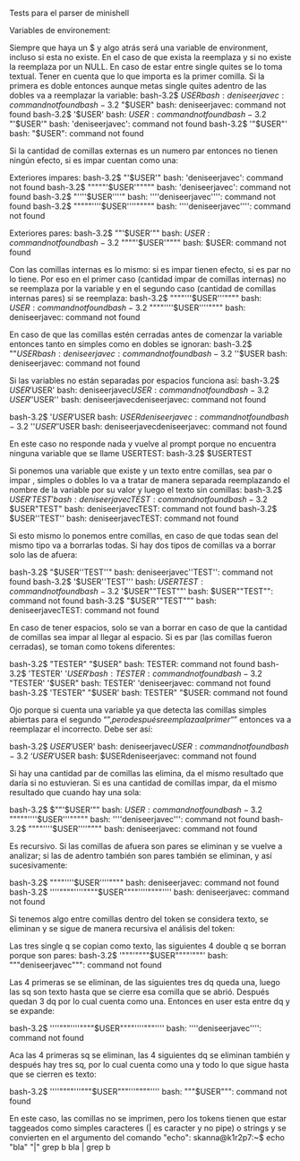Tests para el parser de minishell

Variables de environement:

Siempre que haya un $ y algo atrás será una variable de environment, incluso si esta no existe. En el caso de que exista la reemplaza y si no existe la reemplaza por un NULL. 
En caso de estar entre single quites se lo toma textual. Tener en cuenta que lo que importa es la primer comilla. Si la primera es doble entonces aunque metas single quites adentro de las dobles va a reemplazar la variable:
bash-3.2$ $USER
bash: deniseerjavec: command not found
bash-3.2$ "$USER"
bash: deniseerjavec: command not found
bash-3.2$ '$USER'
bash: $USER: command not found
bash-3.2$ "'$USER'"
bash: 'deniseerjavec': command not found
bash-3.2$ '"$USER"'
bash: "$USER": command not found

Si la cantidad de comillas externas es un numero par entonces no tienen ningún efecto, si es impar cuentan como una:

Exteriores impares:
bash-3.2$ "'$USER'"
bash: 'deniseerjavec': command not found
bash-3.2$ """""'$USER'"""""
bash: 'deniseerjavec': command not found
bash-3.2$ "''''$USER''''"
bash: ''''deniseerjavec'''': command not found
bash-3.2$ """""''''$USER''''"""""
bash: ''''deniseerjavec'''': command not found

Exteriores pares:
bash-3.2$ ""'$USER'""
bash: $USER: command not found
bash-3.2$ """"'$USER'""""
bash: $USER: command not found

Con las comillas internas es lo mismo: si es impar tienen efecto, si es par no lo tiene. Por eso en el primer caso (cantidad impar de comillas internas) no se reemplaza por la variable y en el segundo caso (cantidad de comillas internas pares) si se reemplaza:
bash-3.2$ """"'''$USER'''""""
bash: $USER: command not found
bash-3.2$ """"''''$USER''''""""
bash: deniseerjavec: command not found

En caso de que las comillas estén cerradas antes de comenzar la variable entonces tanto en simples como en dobles se ignoran:
bash-3.2$ ""$USER
bash: deniseerjavec: command not found
bash-3.2$ ''$USER
bash: deniseerjavec: command not found

Si las variables no están separadas por espacios funciona así:
bash-3.2$ $USER'$USER'
bash: deniseerjavec$USER: command not found
bash-3.2$ $USER''$USER''
bash: deniseerjavecdeniseerjavec: command not found

bash-3.2$ '$USER'$USER
bash: $USERdeniseerjavec: command not found
bash-3.2$ ''$USER''$USER
bash: deniseerjavecdeniseerjavec: command not found

En este caso no responde nada y vuelve al prompt porque no encuentra ninguna variable que se llame USERTEST:
bash-3.2$ $USERTEST

Si ponemos una variable que existe y un texto entre comillas, sea par o impar , simples o dobles lo va a tratar de manera separada reemplazando el nombre de la variable por su valor y luego el texto sin comillas:
bash-3.2$ $USER'TEST'
bash: deniseerjavecTEST: command not found
bash-3.2$ $USER"TEST"
bash: deniseerjavecTEST: command not found
bash-3.2$ $USER''TEST''
bash: deniseerjavecTEST: command not found

Si esto mismo lo ponemos entre comillas, en caso de que todas sean del mismo tipo va a borrarlas todas. Si hay dos tipos de comillas va a borrar solo las de afuera:

bash-3.2$ "$USER''TEST''"
bash: deniseerjavec''TEST'': command not found
bash-3.2$ '$USER''TEST'''
bash: $USERTEST: command not found
bash-3.2$ '$USER""TEST""'
bash: $USER""TEST"": command not found
bash-3.2$ "$USER""TEST"""
bash: deniseerjavecTEST: command not found

En caso de tener espacios, solo se van a borrar en caso de que la cantidad de comillas sea impar al llegar al espacio. Si es par (las comillas fueron cerradas), se toman como tokens diferentes:

bash-3.2$ "TESTER" "$USER"
bash: TESTER: command not found
bash-3.2$ 'TESTER' '$USER'
bash: TESTER: command not found
bash-3.2$ "TESTER' '$USER"
bash: TESTER' 'deniseerjavec: command not found
bash-3.2$ 'TESTER" "$USER'
bash: TESTER" "$USER: command not found

Ojo porque si cuenta una variable ya que detecta las comillas simples abiertas para el segundo “$”, pero después reemplaza al primer “$” entonces va a reemplazar el incorrecto. Debe ser así:

bash-3.2$ $USER'$USER'
bash: deniseerjavec$USER: command not found
bash-3.2$ ‘$USER'$USER
bash: $USERdeniseerjavec: command not found

Si hay una cantidad par de comillas las elimina, da el mismo resultado que daría si no estuvieran. Si es una cantidad de comillas impar, da el mismo resultado que cuando hay una sola:

bash-3.2$ $""'$USER'""
bash: $USER: command not found
bash-3.2$ """""''''$USER'''"""""
bash: ''''deniseerjavec''': command not found
bash-3.2$ """"''''$USER''''""""
bash: deniseerjavec: command not found

Es recursivo. Si las comillas de afuera son pares se eliminan y se vuelve a analizar; si las de adentro también son pares también se eliminan, y así sucesivamente:

bash-3.2$ """"''''$USER''''""""
bash: deniseerjavec: command not found
bash-3.2$ ''''""""''''""""$USER""""''''""""''''
bash: deniseerjavec: command not found

Si tenemos algo entre comillas dentro del token se considera texto, se eliminan y se sigue de manera recursiva el análisis del token:

Las tres single q se copian como texto, las siguientes 4 double q se borran porque son pares:
bash-3.2$ '"""'""""$USER""""'"""'
bash: """deniseerjavec""": command not found

Las 4 primeras se se eliminan, de las siguientes tres dq queda una, luego las sq son texto hasta que se cierre esa comilla que se abrió.  Después quedan 3 dq por lo cual cuenta como una. Entonces en user esta entre dq y se expande:

bash-3.2$ ''''"""''''""""$USER""""''''"""''''
bash: ''''deniseerjavec'''': command not found

Aca las 4 primeras sq se eliminan, las 4 siguientes dq se eliminan también y después hay tres sq, por lo cual cuenta como una y todo lo que sigue hasta que se cierren es texto:

bash-3.2$ ''''""""'''"""$USER"""'''""""''''
bash: """$USER""": command not found

En este caso, las comillas no se imprimen, pero los tokens tienen que estar taggeados como simples caracteres (| es caracter y no pipe) o strings y se convierten en el argumento del comando "echo":
skanna@k1r2p7:~$ echo "bla" "|" grep b
bla | grep b

